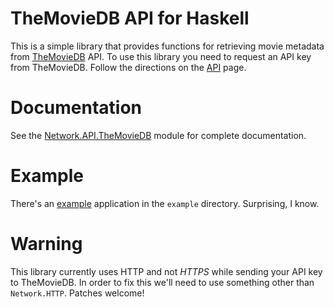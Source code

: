 # TheMovieDB API for Haskell

This is a simple library that provides functions for retrieving movie
metadata from [TheMovieDB][] API.  To use this library you need to
request an API key from TheMovieDB.  Follow the directions on the
[API][] page.

[TheMovieDB]: http://themoviedb.org
[API]: http://docs.themoviedb.apiary.io

# Documentation

See the [Network.API.TheMovieDB][] module for complete documentation.

[Network.API.TheMovieDB]: https://github.com/pjones/themoviedb/blob/master/Network/API/TheMovieDB.hs

# Example

There's an [example][] application in the `example` directory.
Surprising, I know.

[example]: https://github.com/pjones/themoviedb/blob/master/example/Main.hs

# Warning

This library currently uses HTTP and not *HTTPS* while sending your
API key to TheMovieDB.  In order to fix this we'll need to use
something other than `Network.HTTP`.  Patches welcome!

